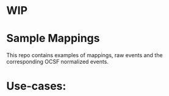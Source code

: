 # WIP

# Sample Mappings
This repo contains examples of mappings, raw events and the corresponding OCSF normalized events.

# Use-cases:

